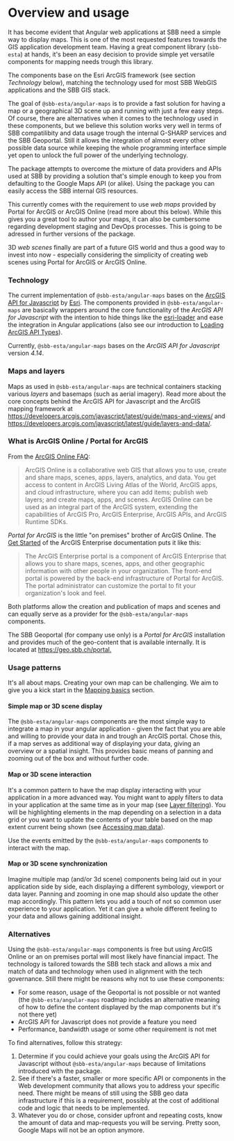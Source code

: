 # Overview and usage

It has become evident that Angular web applications at SBB need a simple way to display maps. This is one of the most requested features towards the GIS application development team. Having a great component library (`sbb-esta`) at hands, it's been an easy decision to provide simple yet versatile components for mapping needs trough this library.

The components base on the Esri ArcGIS framework (see section _Technology_ below), matching the technology used for most SBB WebGIS applications and the SBB GIS stack.

The goal of `@sbb-esta/angular-maps` is to provide a fast solution for having a map or a geographical 3D scene up and running with just a few easy steps. Of course, there are alternatives when it comes to the technology used in these components, but we believe this solution works very well in terms of SBB compatilibity and data usage trough the internal G-SHARP services and the SBB Geoportal. Still it allows the integration of almost every other possible data source while keeping the whole programming interface simple yet open to unlock the full power of the underlying technology.

The package attempts to overcome the mixture of data providers and APIs used at SBB by providing a solution that's simple enough to keep you from defaulting to the Google Maps API (or alike). Using the package you can easily access the SBB internal GIS resources.

This currently comes with the requirement to use _web maps_ provided by Portal for ArcGIS or ArcGIS Online (read more about this below). While this gives you a great tool to author your maps, it can also be cumbersome regarding development staging and DevOps processes. This is going to be adressed in further versions of the package.

3D _web scenes_ finally are part of a future GIS world and thus a good way to invest into now - especially considering the simplicity of creating web scenes using Portal for ArcGIS or ArcGIS Online.

### Technology

The current implementation of `@sbb-esta/angular-maps` bases on the [ArcGIS API for Javascript](https://developers.arcgis.com/javascript/) by [Esri](https://www.esri.com). The components provided in `@sbb-esta/angular-maps` are basically wrappers around the core functionality of the _ArcGIS API for Javascript_ with the intention to hide things like the [esri-loader](https://github.com/Esri/esri-loader) and ease the integration in Angular applications (also see our introduction to [Loading ArcGIS API Types](/maps/advanced/loading-arcgis-types)).

Currently, `@sbb-esta/angular-maps` bases on the _ArcGIS API for Javascript_ version _4.14_.

### Maps and layers

Maps as used in `@sbb-esta/angular-maps` are technical containers stacking various _layers_ and basemaps (such as aerial imagery). Read more about the core concepts behind the ArcGIS API for Javascript and the ArcGIS mapping framework at <https://developers.arcgis.com/javascript/latest/guide/maps-and-views/> and <https://developers.arcgis.com/javascript/latest/guide/layers-and-data/>.

### What is ArcGIS Online / Portal for ArcGIS

From the [ArcGIS Online FAQ](https://doc.arcgis.com/en/arcgis-online/reference/faq.htm#anchor1):

> ArcGIS Online is a collaborative web GIS that allows you to use, create and share maps, scenes, apps, layers, analytics, and data. You get access to content in ArcGIS Living Atlas of the World, ArcGIS apps, and cloud infrastructure, where you can add items; publish web layers; and create maps, apps, and scenes. ArcGIS Online can be used as an integral part of the ArcGIS system, extending the capabilities of ArcGIS Pro, ArcGIS Enterprise, ArcGIS APIs, and ArcGIS Runtime SDKs.

_Portal for ArcGIS_ is the little "on premises" brother of ArcGIS Online. The [Get Started](https://enterprise.arcgis.com/en/portal/latest/use/what-is-portal-for-arcgis-.htm) of the ArcGIS Enterprise documentation puts it like this:

> The ArcGIS Enterprise portal is a component of ArcGIS Enterprise that allows you to share maps, scenes, apps, and other geographic information with other people in your organization. The front-end portal is powered by the back-end infrastructure of Portal for ArcGIS. The portal administrator can customize the portal to fit your organization's look and feel.

Both platforms allow the creation and publication of maps and scenes and can equally serve as a provider for the `@sbb-esta/angular-maps` components.

The SBB Geoportal (for company use only) is a _Portal for ArcGIS_ installation and provides much of the geo-content that is available internally. It is located at <https://geo.sbb.ch/portal.>

### Usage patterns

It's all about maps. Creating your own map can be challenging. We aim to give you a kick start in the [Mapping basics](/maps/introduction/mapping-basics) section.

#### Simple map or 3D scene display

The `@sbb-esta/angular-maps` components are the most simple way to integrate a map in your angular application - given the fact that you are able and willing to provide your data in and trough an ArcGIS portal. Chose this, if a map serves as additional way of displaying your data, giving an overview or a spatial insight. This provides basic means of panning and zooming out of the box and without further code.

#### Map or 3D scene interaction

It's a common pattern to have the map display interacting with your application in a more advanced way. You might want to apply filters to data in your application at the same time as in your map (see [Layer filtering](/maps/advanced/layer-filtering)). You will be highlighting elements in the map depending on a selection in a data grid or you want to update the contents of your table based on the map extent current being shown (see [Accessing map data](/maps/advanced/accessing-map-data)).

Use the events emitted by the `@sbb-esta/angular-maps` components to interact with the map.

#### Map or 3D scene synchronization

Imagine multiple map (and/or 3d scene) components being laid out in your application side by side, each displaying a different symbology, viewport or data layer. Panning and zooming in one map should also update the other map accordingly. This pattern lets you add a touch of not so common user experience to your application. Yet it can give a whole different feeling to your data and allows gaining additional insight.

### Alternatives

Using the `@sbb-esta/angular-maps` components is free but using ArcGIS Online or an on premises portal will most likely have financial impact. The technology is tailored towards the SBB tech stack and allows a mix and match of data and technology when used in alignment with the tech governance. Still there might be reasons why not to use these components:

- For some reason, usage of the Geoportal is not possible or not wanted (the `@sbb-esta/angular-maps` roadmap includes an alternative meaning of how to define the content displayed by the map components but it's not there yet)
- ArcGIS API for Javascript does not provide a feature you need
- Performance, bandwidth usage or some other requirement is not met

To find alternatives, follow this strategy:

1. Determine if you could achieve your goals using the ArcGIS API for Javascript without `@sbb-esta/angular-maps` because of limitations introduced with the package.
2. See if there's a faster, smaller or more specific API or components in the Web development community that allows you to address your specific need. There might be means of still using the SBB geo data infrastructure if this is a requirement, possibly at the cost of additional code and logic that needs to be implemented.
3. Whatever you do or chose, consider upfront and repeating costs, know the amount of data and map-requests you will be serving. Pretty soon, Google Maps will not be an option anymore.
